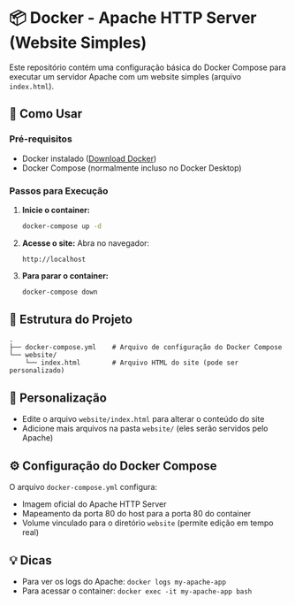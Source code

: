 # 📦 Docker - Apache HTTP Server (Website Simples)  

Este repositório contém uma configuração básica do Docker Compose para executar um servidor Apache com um website simples (arquivo `index.html`).

## 🚀 Como Usar

### Pré-requisitos
- Docker instalado ([Download Docker](https://www.docker.com/get-started))
- Docker Compose (normalmente incluso no Docker Desktop)

### Passos para Execução

1. **Inicie o container:**
   ```bash
   docker-compose up -d
   ```

2. **Acesse o site:**
   Abra no navegador:
   ```
   http://localhost
   ```

3. **Para parar o container:**
   ```bash
   docker-compose down
   ```

## 📂 Estrutura do Projeto
```
.
├── docker-compose.yml    # Arquivo de configuração do Docker Compose
└── website/
    └── index.html        # Arquivo HTML do site (pode ser personalizado)
```

## 🔧 Personalização
- Edite o arquivo `website/index.html` para alterar o conteúdo do site
- Adicione mais arquivos na pasta `website/` (eles serão servidos pelo Apache)

## ⚙️ Configuração do Docker Compose
O arquivo `docker-compose.yml` configura:
- Imagem oficial do Apache HTTP Server
- Mapeamento da porta 80 do host para a porta 80 do container
- Volume vinculado para o diretório `website` (permite edição em tempo real)

## 💡 Dicas
- Para ver os logs do Apache: `docker logs my-apache-app`
- Para acessar o container: `docker exec -it my-apache-app bash`
